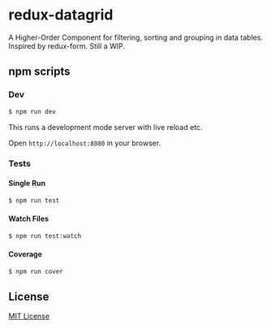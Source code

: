 # redux-datagrid

A Higher-Order Component for filtering, sorting and grouping in data tables. 
Inspired by redux-form. Still a WIP.

## npm scripts

### Dev
```bash
$ npm run dev
```

This runs a development mode server with live reload etc.

Open `http://localhost:8080` in your browser.

### Tests

#### Single Run
```bash
$ npm run test
```

#### Watch Files
```bash
$ npm run test:watch
```

#### Coverage
```bash
$ npm run cover
```

## License

[MIT License][MIT]

[MIT]: ./LICENSE "Mit License"
